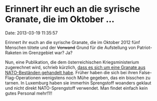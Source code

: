 Erinnert ihr euch an die syrische Granate, die im Oktober \...
==============================================================

Date: 2013-03-19 11:35:57

Erinnert ihr euch an die syrische Granate, die im Oktober 2012 fünf
Menschen tötete und der ~~Vorwand~~ Grund für die Aufstellung von
Patriot-Raketen im Grenzgebiet war? Ja?

Nun, eine Publikation, die dem österreichischen Kriegsministerium
zugerechnet wird, schrieb kürzlich, [dass es sich um eine Granate aus
NATO-Beständen gehandelt
habe](http://www.jungewelt.de/2013/03-19/016.php). Früher haben die sich
bei ihren False-Flag-Operationen wenigstens noch Mühe gegeben, das ein
bisschen zu tarnen. In Luxemburg haben sie immerhin Sprengstoff woanders
geklaut und nicht direkt NATO-Sprengstoff verwendet. Man findet einfach
kein gutes Personal mehr!1!!
